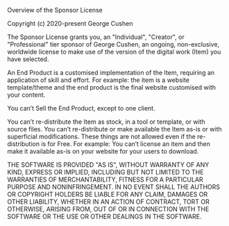 Overview of the Sponsor License

Copyright (c) 2020-present George Cushen

The Sponsor License grants you, an "Individual", "Creator", or "Professional" tier sponsor of George Cushen, an ongoing, non-exclusive, worldwide license to make use of the version of the digital work (Item) you have selected.

An End Product is a customised implementation of the Item, requiring an application of skill and effort. For example: the item is a website template/theme and the end product is the final website customised with your content.

You can’t Sell the End Product, except to one client.

You can’t re-distribute the Item as stock, in a tool or template, or with source files. You can’t re-distribute or make available the Item as-is or with superficial modifications. These things are not allowed even if the re-distribution is for Free. For example: You can’t license an item and then make it available as-is on your website for your users to download.

THE SOFTWARE IS PROVIDED "AS IS", WITHOUT WARRANTY OF ANY KIND, EXPRESS OR
IMPLIED, INCLUDING BUT NOT LIMITED TO THE WARRANTIES OF MERCHANTABILITY,
FITNESS FOR A PARTICULAR PURPOSE AND NONINFRINGEMENT. IN NO EVENT SHALL THE
AUTHORS OR COPYRIGHT HOLDERS BE LIABLE FOR ANY CLAIM, DAMAGES OR OTHER
LIABILITY, WHETHER IN AN ACTION OF CONTRACT, TORT OR OTHERWISE, ARISING FROM,
OUT OF OR IN CONNECTION WITH THE SOFTWARE OR THE USE OR OTHER DEALINGS IN THE
SOFTWARE.
